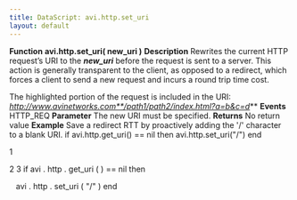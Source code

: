 ```yaml
---
title: DataScript: avi.http.set_uri
layout: default
---
```

**Function** **avi.http.set_uri( new_uri )** **Description** Rewrites the current HTTP request’s URI to the ***new_uri*** before the request is sent to a server. This action is generally transparent to the client, as opposed to a redirect, which forces a client to send a new request and incurs a round trip time cost.

The highlighted portion of the request is included in the URI:
*http://www.avinetworks.com**/path1/path2/index.html?a=b&c=d*** **Events** HTTP_REQ **Parameter** The new URI must be specified. **Returns** No return value **Example** Save a redirect RTT by proactively adding the '/' character to a blank URI.
if avi.http.get_uri() == nil then avi.http.set_uri("/") end

1

2
3 if  avi . http . get_uri ( )  ==  nil  then

   avi . http . set_uri ( "/" )
end